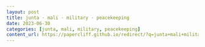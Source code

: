 ```yaml
---
layout: post
title: junta · mali · military · peacekeeping
date: 2023-06-30
categories: [junta, mali, military, peacekeeping]
content_url: https://papercliff.github.io/redirect/?q=junta+mali+military+peacekeeping&tbs=cdr:1,cd_min:6/29/2023,cd_max:7/1/2023
---
```

